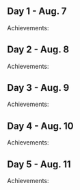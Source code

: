 ## Day 1 - Aug. 7

Achievements:




## Day 2 - Aug. 8

Achievements:




## Day 3 - Aug. 9

Achievements:




## Day 4 - Aug. 10

Achievements:



## Day 5 - Aug. 11

Achievements:




